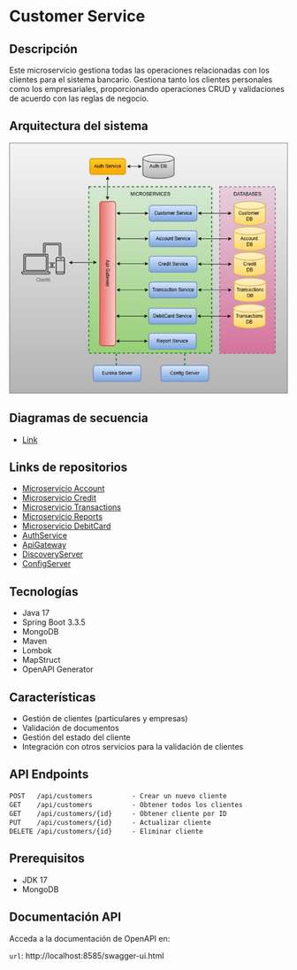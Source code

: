 # Customer Service

## Descripción
Este microservicio gestiona todas las operaciones relacionadas con los clientes para el sistema bancario. Gestiona tanto los clientes personales como los empresariales, proporcionando operaciones CRUD y validaciones de acuerdo con las reglas de negocio.

## Arquitectura del sistema

![Banking System Architecture](./src/main/resources/docs/system_bank.jpg)

## Diagramas de secuencia

* [Link](./src/main/resources/docs/sequence_diagrams.md)

## Links de repositorios

* [Microservicio Account](https://github.com/Jhonny7521/account-ms)
* [Microservicio Credit](https://github.com/Jhonny7521/credit-ms)
* [Microservicio Transactions](https://github.com/Jhonny7521/transaction-ms)
* [Microservicio Reports](https://github.com/Jhonny7521/report-ms)
* [Microservicio DebitCard](https://github.com/Jhonny7521/debitcard-ms)
* [AuthService](https://github.com/Jhonny7521/auth-service)
* [ApiGateway](https://github.com/Jhonny7521/api-gateway-ms)
* [DiscoveryServer](https://github.com/Jhonny7521/discovery-server-ms)
* [ConfigServer](https://github.com/Jhonny7521/config-server-ms)

## Tecnologías

* Java 17
* Spring Boot 3.3.5
* MongoDB
* Maven
* Lombok
* MapStruct
* OpenAPI Generator

## Características

- Gestión de clientes (particulares y empresas)
- Validación de documentos
- Gestión del estado del cliente
- Integración con otros servicios para la validación de clientes

## API Endpoints

```
POST   /api/customers          - Crear un nuevo cliente
GET    /api/customers          - Obtener todos los clientes  
GET    /api/customers/{id}     - Obtener cliente por ID
PUT    /api/customers/{id}     - Actualizar cliente
DELETE /api/customers/{id}     - Eliminar cliente
```

## Prerequisitos

* JDK 17
* MongoDB

## Documentación API 
Acceda a la documentación de OpenAPI en:

`url`: http://localhost:8585/swagger-ui.html
